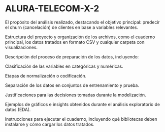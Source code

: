 # ALURA-TELECOM-X-2

El propósito del análisis realizado, destacando el objetivo principal: predecir el churn (cancelación) de clientes en base a variables relevantes.

Estructura del proyecto y organización de los archivos, como el cuaderno principal, los datos tratados en formato CSV y cualquier carpeta con visualizaciones.

Descripción del proceso de preparación de los datos, incluyendo:

Clasificación de las variables en categóricas y numéricas.

Etapas de normalización o codificación.

Separación de los datos en conjuntos de entrenamiento y prueba.

Justificaciones para las decisiones tomadas durante la modelización.

Ejemplos de gráficos e insights obtenidos durante el análisis exploratorio de datos (EDA).

Instrucciones para ejecutar el cuaderno, incluyendo qué bibliotecas deben instalarse y cómo cargar los datos tratados.
